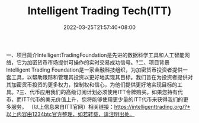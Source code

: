 ﻿---
weight: 
title: "Intelligent Trading Tech(ITT)"
description: "IntelligentTradingFoundation是先进的数据科学工具和人工智能网络，它为加密货币市场提供可操作的实时交易成功信号"
date: 2022-03-25T21:57:40+08:00
lastmod: 2022-03-25T16:45:40+08:00
draft: false
authors: ["Metabd"]
featuredImage: "intelligent-trading-techitt.webp"
link: ""
tags: ["数字代币","Intelligent Trading Tech(ITT)"]
categories: ["navigation"]
navigation: ["数字代币"]
lightgallery: true
toc: true
pinned: false
recommend: false
recommend1: false
---
一、项目简介IntelligentTradingFoundation是先进的数据科学工具和人工智能网络，它为加密货币市场提供可操作的实时交易成功信号。?二、项目背景Intelligent Trading Foundation是一家金融科技组织，为加密货币投资者提供一套工具，以帮助跟踪和管理其投资以更好地实现其目标。我们旨在为投资者提供对其加密货币投资的更多权力，控制权和信心，为他们提供更好地实现目标的工具。?三、代币应用我们的高级订阅计划必须使用ITT令牌购买。如果您持有代币，而ITT代币的美元价值上升，您将能够使用更少量的ITT代币来获得我们的更多服务。
（以上信息来自ITT官网）相关链接：https://intelligenttrading.org/?*以上内容由1234btc官方整理，如若转载，请注明出处。
